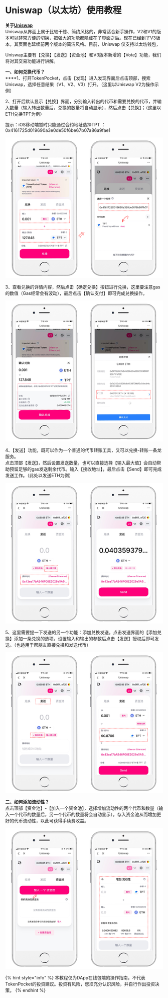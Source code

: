 # Uniswap（以太坊）使用教程

**关于**[**Uniswap**](https://uniswap.org/)\
Uniswap从界面上属于比较干练、简约风格的，非常适合新手操作，V2和V1的版本可以非常方便的切换，把强大的功能都隐藏在了界面之后。现在已经到了V3版本，其页面也延续前两个版本的简洁风格。目前，Uniswap 仅支持以太坊钱包，

Uniswap主要有【兑换】【发送】【资金池】和V3版本新增的【Vote】功能，我们将对其交易功能进行讲解。

**一、如何兑换代币？**\
****1、打开TokenPocket，点击【发现】进入发现界面后点击顶部，搜索Uniswap，选择任意结果（V1、V2、V3）打开。（这里以Uniswap V2为操作示例）

2、打开后默认显示【兑换】界面，分别输入转出的代币和需要兑换的代币，并输入数量（输入转出数量后，兑换的数量将自动显示），然后点击【兑换】；（这里以ETH兑换TPT为例）

提示：iOS移动端暂时只能通过合约地址选择TPT ：0x4161725d019690a3e0de50f6be67b07a86a9fae1

![](../../.gitbook/assets/uni2.png)

3、查看兑换的详情内容，然后点击【确定兑换】按钮进行兑换，这里要注意gas的数值（Gas经常会有波动），最后点击【确认支付】即可完成兑换操作。

![](../../.gitbook/assets/uni3.png)

4、【发送】功能，既可以作为一个普通的代币转账工具，又可以兑换-转账一条龙服务。\
点击顶部【发送】，然后设置发送数量，也可以直接选择【输入最大值】会自动帮助预留足够的gas发送剩余代币。输入【接收地址】，最后点击【Send】即可完成发送工作。（此处以发送ETH为例）

![](../../.gitbook/assets/uni4.png)

5、这里需要提一下发送的另一个功能：添加兑换发送。点击发送界面的【添加兑换】添加一条兑换的选项，设置输入和输出的参数后点击【发送】授权后即可发送。（也适用于帮朋友直接兑换和发送代币）

![](../../.gitbook/assets/uni5.png)



**二、如何添加流动性？**\
点击顶部【资金池】-【加入一个资金池】，选择增加流动性的两个代币和数量（输入一个代币的数量后，另一个代币的数量将会自动显示），存入资金池从而增加更好的代币流动性，以此可获得手续费收益。

![](../../.gitbook/assets/uni6.png)

{% hint style="info" %}
本教程仅为DApp在钱包端的操作指南，不代表TokenPocket的投资建议。投资有风险，您须充分认识风险，并自行作出投资决策。
{% endhint %}

